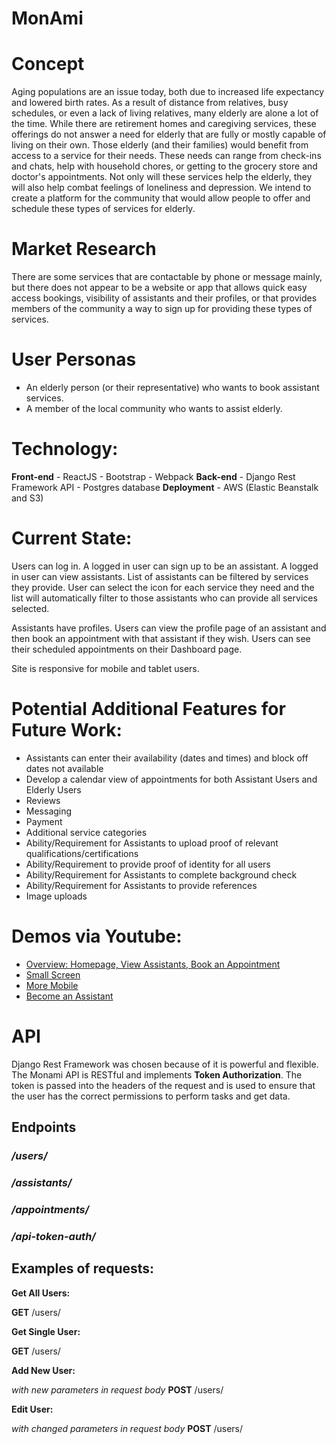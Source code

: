 # MonAmi

# Concept
Aging populations are an issue today, both due to increased life expectancy and lowered birth rates. As a result of distance from relatives, busy schedules, or even a lack of living relatives, many elderly are alone a lot of the time. While there are retirement homes and caregiving services, these offerings do not answer a need for elderly that are fully or mostly capable of living on their own. Those elderly (and their families) would benefit from access to a service for their needs. These needs can range from check-ins and chats, help with household chores, or getting to the grocery store and doctor's appointments. Not only will these services help the elderly, they will also help combat feelings of loneliness and depression. We intend to create a platform for the community that would allow people to offer and schedule these types of services for elderly.

# Market Research
There are some services that are contactable by phone or message mainly, but there does not appear to be a website or app that allows quick easy access bookings, visibility of assistants and their profiles, or that provides members of the community a way to sign up for providing these types of services.

# User Personas
  - An elderly person (or their representative) who wants to book assistant services.
  - A member of the local community who wants to assist elderly.

# Technology:
  **Front-end**
      - ReactJS
      - Bootstrap
      - Webpack
  **Back-end**
      - Django Rest Framework API
      - Postgres database
  **Deployment**
      - AWS (Elastic Beanstalk and S3)

# Current State:
Users can log in.  A logged in user can sign up to be an assistant.  A logged in user can view assistants.  List of assistants can be filtered by services they provide.  User can select the icon for each service they need and the list will automatically filter to those assistants who can provide all services selected.

Assistants have profiles.  Users can view the profile page of an assistant and then book an appointment with that assistant if they wish.  Users can see their scheduled appointments on their Dashboard page.

Site is responsive for mobile and tablet users.

# Potential Additional Features for Future Work:
- Assistants can enter their availability (dates and times) and block off dates not available
- Develop a calendar view of appointments for both Assistant Users and Elderly Users
- Reviews
- Messaging
- Payment
- Additional service categories
- Ability/Requirement for Assistants to upload proof of relevant qualifications/certifications
- Ability/Requirement to provide proof of identity for all users
- Ability/Requirement for Assistants to complete background check
- Ability/Requirement for Assistants to provide references
- Image uploads

# Demos via Youtube:
- [Overview: Homepage, View Assistants, Book an Appointment](https://youtu.be/XkRte8NbgPI)
- [Small Screen](https://youtu.be/vp2jwvTZNl0)
- [More Mobile](https://youtu.be/CUh6bj74D4g)
- [Become an Assistant](https://youtu.be/cktXviTLBeY)

# API 
Django Rest Framework was chosen because of it is powerful and flexible.  The Monami API is RESTful and implements **Token Authorization**.  The token is passed into the headers of the request and is used to ensure that the user has the correct permissions to perform tasks and get data.
## Endpoints
### _/users/_
### _/assistants/_
### _/appointments/_
### _/api-token-auth/_

## Examples of requests:
**Get All Users:**

**GET** <url>/users/
  
**Get Single User:**
  
**GET** <url>/users/<id>
  
**Add New User:**

_with new parameters in request body_
**POST** <url>/users/
  
**Edit User:**

_with changed parameters in request body_
**POST** <url>/users/<id> 
  
